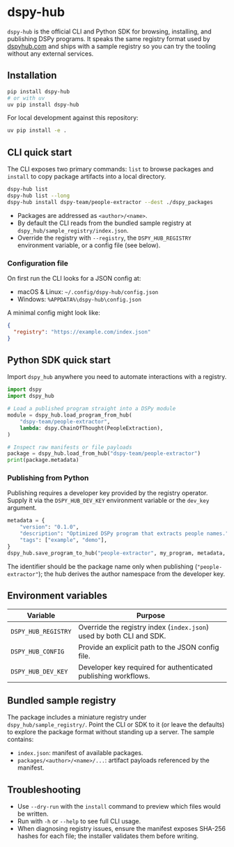 # dspy-hub

`dspy-hub` is the official CLI and Python SDK for browsing, installing, and publishing DSPy
programs. It speaks the same registry format used by [dspyhub.com](https://dspyhub.com) and ships
with a sample registry so you can try the tooling without any external services.

## Installation

```bash
pip install dspy-hub
# or with uv
uv pip install dspy-hub
```

For local development against this repository:

```bash
uv pip install -e .
```

## CLI quick start

The CLI exposes two primary commands: `list` to browse packages and `install` to copy package
artifacts into a local directory.

```bash
dspy-hub list
dspy-hub list --long
dspy-hub install dspy-team/people-extractor --dest ./dspy_packages
```

- Packages are addressed as `<author>/<name>`.
- By default the CLI reads from the bundled sample registry at
  `dspy_hub/sample_registry/index.json`.
- Override the registry with `--registry`, the `DSPY_HUB_REGISTRY` environment variable, or a
  config file (see below).

### Configuration file

On first run the CLI looks for a JSON config at:

- macOS & Linux: `~/.config/dspy-hub/config.json`
- Windows: `%APPDATA%\dspy-hub\config.json`

A minimal config might look like:

```json
{
  "registry": "https://example.com/index.json"
}
```

## Python SDK quick start

Import `dspy_hub` anywhere you need to automate interactions with a registry.

```python
import dspy
import dspy_hub

# Load a published program straight into a DSPy module
module = dspy_hub.load_program_from_hub(
    "dspy-team/people-extractor",
    lambda: dspy.ChainOfThought(PeopleExtraction),
)

# Inspect raw manifests or file payloads
package = dspy_hub.load_from_hub("dspy-team/people-extractor")
print(package.metadata)
```

### Publishing from Python

Publishing requires a developer key provided by the registry operator. Supply it via the
`DSPY_HUB_DEV_KEY` environment variable or the `dev_key` argument.

```python
metadata = {
    "version": "0.1.0",
    "description": "Optimized DSPy program that extracts people names.",
    "tags": ["example", "demo"],
}
dspy_hub.save_program_to_hub("people-extractor", my_program, metadata, registry="https://example.com")
```

The identifier should be the package name only when publishing (`"people-extractor"`); the hub
derives the author namespace from the developer key.

## Environment variables

| Variable            | Purpose                                                                 |
|---------------------|-------------------------------------------------------------------------|
| `DSPY_HUB_REGISTRY` | Override the registry index (`index.json`) used by both CLI and SDK.   |
| `DSPY_HUB_CONFIG`   | Provide an explicit path to the JSON config file.                       |
| `DSPY_HUB_DEV_KEY`  | Developer key required for authenticated publishing workflows.          |

## Bundled sample registry

The package includes a miniature registry under `dspy_hub/sample_registry/`. Point the CLI or SDK
to it (or leave the defaults) to explore the package format without standing up a server. The
sample contains:

- `index.json`: manifest of available packages.
- `packages/<author>/<name>/...`: artifact payloads referenced by the manifest.

## Troubleshooting

- Use `--dry-run` with the `install` command to preview which files would be written.
- Run with `-h` or `--help` to see full CLI usage.
- When diagnosing registry issues, ensure the manifest exposes SHA-256 hashes for each file; the
  installer validates them before writing.
